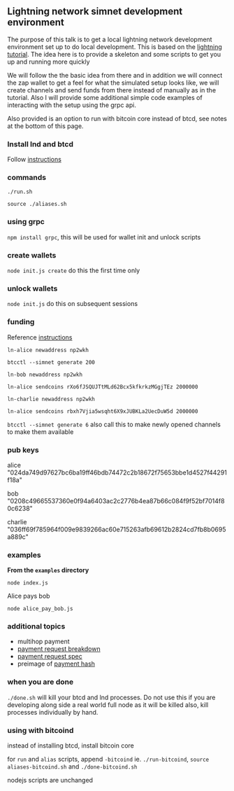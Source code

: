 ## Lightning network simnet development environment

The purpose of this talk is to get a local lightning network development environment set up
to do local development.  This is based on the [lightning tutorial](https://dev.lightning.community/tutorial/01-lncli/index.html).
The idea here is to provide a skeleton and some scripts to get you up and running more quickly

We will follow the the basic idea from there and in addition we will connect the zap
wallet to get a feel for what the simulated setup looks like, we will create channels 
and send funds from there instead of manually as in the tutorial.
Also I will provide some additional simple code examples of interacting with the setup
using the grpc api.

Also provided is an option to run with bitcoin core instead of btcd, see notes at the bottom of this page.

### Install lnd and btcd

Follow [instructions](https://dev.lightning.community/guides/installation/)

### commands

`./run.sh`

`source ./aliases.sh`

### using grpc

`npm install grpc`, this will be used for wallet init and unlock scripts

### create wallets

`node init.js create` do this the first time only

### unlock wallets

`node init.js` do this on subsequent sessions

### funding

Reference [instructions](https://dev.lightning.community/tutorial/01-lncli/index.html#funding-alice)

`ln-alice newaddress np2wkh`

`btcctl --simnet generate 200`

`ln-bob newaddress np2wkh`

`ln-alice sendcoins rXo6fJSQUJTtMLd62Bcx5kfkrkzMGgjTEz 2000000`

`ln-charlie newaddress np2wkh`

`ln-alice sendcoins rbxh7Vjia5wsqht6X9xJUBKLa2UecDuW5d 2000000`

`btcctl --simnet generate 6` also call this to make newly opened channels to make them available

### pub keys
alice "024da749d97627bc6ba19ff46bdb74472c2b18672f75653bbe1d4527f44291f18a"

bob "0208c49665537360e0f94a6403ac2c2776b4ea87b66c084f9f52bf7014f80c6238"

charlie "036ff69f785964f009e9839266ac60e715263afb69612b2824cd7fb8b0695a889c"


### examples

**From the `examples` directory**

`node index.js`

Alice pays bob

`node alice_pay_bob.js`

### additional topics

* multihop payment
* [payment request breakdown](https://rsbondi.github.io/btc-adventure/lightning/)
* [payment request spec](https://github.com/lightningnetwork/lightning-rfc/blob/master/11-payment-encoding.md)
* preimage of [payment hash](http://extranet.cryptomathic.com/hashcalc/index)

### when you are done

`./done.sh` will kill your btcd and lnd processes.  Do not use this if you are developing along side a real world full node
as it will be killed also, kill processes individually by hand.

### using with bitcoind

instead of installing btcd, install bitcoin core

for `run` and `alias` scripts, append `-bitcoind` ie. `./run-bitcoind`, `source aliases-bitcoind.sh` and `./done-bitcoind.sh`

nodejs scripts are unchanged